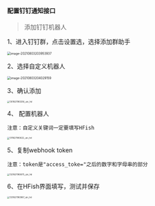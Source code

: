 
#### 配置钉钉通知接口

> 添加钉钉机器人

1、进入钉钉群，点击设置选，选择添加群助手

<img src="/images/image-20210803203953937.png" alt="image-20210803203953937" style="zoom: 50%;" />

2、选择自定义机器人

<img src="/images/image-20210803204029159.png" alt="image-20210803204029159" style="zoom:50%;" />

3、确认添加

<img src="/images/1301627983256_.pic_hd.jpg" alt="1301627983256_.pic_hd" style="zoom:33%;" />

4、 配置机器人

`注意：自定义关键词一定要填写HFish`

<img src="/images/1311627983622_.pic_hd.jpg" alt="1311627983622_.pic_hd" style="zoom:33%;" />

5、复制webhook token

`注意：token是"access_toke="之后的数字和字母串的部分`

<img src="/images/1321627983675_.pic_hd.jpg" alt="1321627983675_.pic_hd" style="zoom:33%;" />

6、在HFish界面填写，测试并保存

<img src="/images/1331627983967_.pic_hd.jpg" alt="1331627983967_.pic_hd" style="zoom:33%;" />

